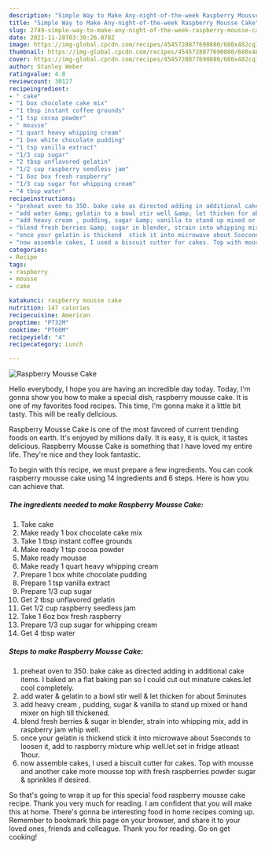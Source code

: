 ```yaml
---
description: "Simple Way to Make Any-night-of-the-week Raspberry Mousse Cake"
title: "Simple Way to Make Any-night-of-the-week Raspberry Mousse Cake"
slug: 2749-simple-way-to-make-any-night-of-the-week-raspberry-mousse-cake
date: 2021-11-28T03:30:26.078Z
image: https://img-global.cpcdn.com/recipes/4545728877690880/680x482cq70/raspberry-mousse-cake-recipe-main-photo.jpg
thumbnail: https://img-global.cpcdn.com/recipes/4545728877690880/680x482cq70/raspberry-mousse-cake-recipe-main-photo.jpg
cover: https://img-global.cpcdn.com/recipes/4545728877690880/680x482cq70/raspberry-mousse-cake-recipe-main-photo.jpg
author: Stanley Weber
ratingvalue: 4.8
reviewcount: 30127
recipeingredient:
- " cake"
- "1 box chocolate cake mix"
- "1 tbsp instant coffee grounds"
- "1 tsp cocoa powder"
- " mousse"
- "1 quart heavy whipping cream"
- "1 box white chocolate pudding"
- "1 tsp vanilla extract"
- "1/3 cup sugar"
- "2 tbsp unflavored gelatin"
- "1/2 cup raspberry seedless jam"
- "1 6oz box fresh raspberry"
- "1/3 cup sugar for whipping cream"
- "4 tbsp water"
recipeinstructions:
- "preheat oven to 350. bake cake as directed adding in additional cake items. I baked an a flat baking pan so I could cut out minature cakes.let cool completely."
- "add water &amp; gelatin to a bowl stir well &amp; let thicken for about 5minutes"
- "add heavy cream , pudding, sugar &amp; vanilla to stand up mixed or hand mixer on high till thickened."
- "blend fresh berries &amp; sugar in blender, strain into whipping mix, add in raspberry jam whip well."
- "once your gelatin is thickend  stick it into microwave about 5seconds to loosen it, add to raspberry mixture whip well.let set in fridge atleast 1hour."
- "now assemble cakes, I used a biscuit cutter for cakes. Top with mousse and another cake more mousse top with fresh raspberries powder sugar &amp; sprinkles if desired."
categories:
- Recipe
tags:
- raspberry
- mousse
- cake

katakunci: raspberry mousse cake 
nutrition: 147 calories
recipecuisine: American
preptime: "PT32M"
cooktime: "PT60M"
recipeyield: "4"
recipecategory: Lunch

---
```



![Raspberry Mousse Cake](https://img-global.cpcdn.com/recipes/4545728877690880/680x482cq70/raspberry-mousse-cake-recipe-main-photo.jpg)

Hello everybody, I hope you are having an incredible day today. Today, I'm gonna show you how to make a special dish, raspberry mousse cake. It is one of my favorites food recipes. This time, I'm gonna make it a little bit tasty. This will be really delicious.



Raspberry Mousse Cake is one of the most favored of current trending foods on earth. It's enjoyed by millions daily. It is easy, it is quick, it tastes delicious. Raspberry Mousse Cake is something that I have loved my entire life. They're nice and they look fantastic.


To begin with this recipe, we must prepare a few ingredients. You can cook raspberry mousse cake using 14 ingredients and 6 steps. Here is how you can achieve that.

<!--inarticleads1-->

##### The ingredients needed to make Raspberry Mousse Cake:

1. Take  cake
1. Make ready 1 box chocolate cake mix
1. Take 1 tbsp instant coffee grounds
1. Make ready 1 tsp cocoa powder
1. Make ready  mousse
1. Make ready 1 quart heavy whipping cream
1. Prepare 1 box white chocolate pudding
1. Prepare 1 tsp vanilla extract
1. Prepare 1/3 cup sugar
1. Get 2 tbsp unflavored gelatin
1. Get 1/2 cup raspberry seedless jam
1. Take 1 6oz box fresh raspberry
1. Prepare 1/3 cup sugar for whipping cream
1. Get 4 tbsp water




<!--inarticleads2-->

##### Steps to make Raspberry Mousse Cake:

1. preheat oven to 350. bake cake as directed adding in additional cake items. I baked an a flat baking pan so I could cut out minature cakes.let cool completely.
1. add water &amp; gelatin to a bowl stir well &amp; let thicken for about 5minutes
1. add heavy cream , pudding, sugar &amp; vanilla to stand up mixed or hand mixer on high till thickened.
1. blend fresh berries &amp; sugar in blender, strain into whipping mix, add in raspberry jam whip well.
1. once your gelatin is thickend  stick it into microwave about 5seconds to loosen it, add to raspberry mixture whip well.let set in fridge atleast 1hour.
1. now assemble cakes, I used a biscuit cutter for cakes. Top with mousse and another cake more mousse top with fresh raspberries powder sugar &amp; sprinkles if desired.




So that's going to wrap it up for this special food raspberry mousse cake recipe. Thank you very much for reading. I am confident that you will make this at home. There's gonna be interesting food in home recipes coming up. Remember to bookmark this page on your browser, and share it to your loved ones, friends and colleague. Thank you for reading. Go on get cooking!
